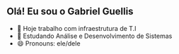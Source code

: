 ## Olá! Eu sou o Gabriel Guellis

- 🔭 Hoje trabalho com infraestrutura de T.I
- 🌱 Estudando Análise e Desenvolvimento de Sistemas
- 😄 Pronouns: ele/dele


